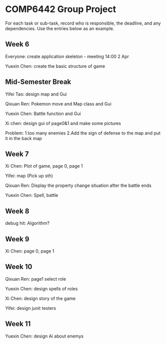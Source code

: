 # COMP6442 Group Project

For each task or sub-task, record who is responsible, the deadline, and any dependencies.
Use the entries below as an example.

## Week 6

Everyone: create application skeleton - meeting 14:00 2 Apr

Yuexin Chen: create the basic structure of game

## Mid-Semester Break

Yifei Tao: design map and Gui

Qixuan Ren: Pokemon move and Map class and Gui

Yuexin Chen: Battle function and Gui

Xi chen: design gui of page0&1 and make some pictures

Problem:
1.too many enemies
2.Add the sign of defense to the map and put it in the back map

## Week 7
Xi Chen: Plot of game, page 0, page 1

Yifei: map (Pick up sth)

Qixuan Ren: Display the property change situation after the battle ends

Yuexin Chen: Spell, battle

## Week 8
debug
hit: Algorithm?

## Week 9
Xi Chen: page 0, page 1

## Week 10

Qixuan Ren: page1 select role

Yuexin Chen: design spells of roles

Xi Chen: design story of the game

Yifei: design junit testers

## Week 11

Yuexin Chen: design Ai about enemys